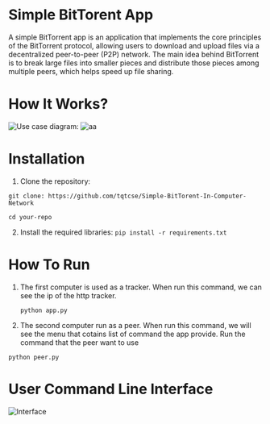 # Simple BitTorent App 
A simple BitTorrent app is an application that implements the core principles of the BitTorrent protocol, allowing users to download and upload files via a decentralized peer-to-peer (P2P) network. The main idea behind BitTorrent is to break large files into smaller pieces and distribute those pieces among multiple peers, which helps speed up file sharing.
# How It Works?

![Use case diagram:](https://github.com/user-attachments/assets/c87e951c-b274-4954-af8a-cc9c63d15844)
![aa](https://github.com/user-attachments/assets/bf8af69b-7c90-4450-8dcc-63f539c7dfad)
# Installation
1. Clone the repository:

`git clone: https://github.com/tqtcse/Simple-BitTorent-In-Computer-Network`

`cd your-repo`

2. Install the required libraries:
`pip install -r requirements.txt`
# How To Run 
1. The first computer is used as a tracker. When run this command, we can see the ip of the http tracker.
   
   `python app.py`
   
3. The second computer run as a peer. When run this command, we will see the menu that cotains list of command the app provide. Run the command that the peer want to use
   
`python peer.py`

# User Command Line Interface
![Interface](https://github.com/user-attachments/assets/29383344-e54c-4d29-b1fd-2bdcbaa83274)
